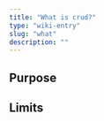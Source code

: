 ```yaml
---
title: "What is crud?"
type: "wiki-entry"
slug: "what"
description: ""
---
```


## Purpose

## Limits
